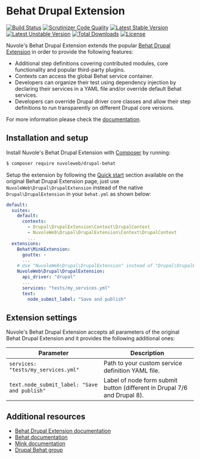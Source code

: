 # Behat Drupal Extension

[![Build Status](https://travis-ci.org/nuvoleweb/drupal-behat.svg?branch=1.0.x)](https://travis-ci.org/nuvoleweb/drupal-behat)
[![Scrutinizer Code Quality](https://scrutinizer-ci.com/g/nuvoleweb/drupal-behat/badges/quality-score.png?b=1.0.x)](https://scrutinizer-ci.com/g/nuvoleweb/drupal-behat/?branch=1.0.x)
[![Latest Stable Version](https://poser.pugx.org/nuvoleweb/drupal-behat/v/stable)](https://packagist.org/packages/nuvoleweb/drupal-behat)
[![Latest Unstable Version](https://poser.pugx.org/nuvoleweb/drupal-behat/v/unstable)](https://packagist.org/packages/nuvoleweb/drupal-behat)
[![Total Downloads](https://poser.pugx.org/nuvoleweb/drupal-behat/downloads)](https://packagist.org/packages/nuvoleweb/drupal-behat)
[![License](https://poser.pugx.org/nuvoleweb/drupal-behat/license)](https://packagist.org/packages/nuvoleweb/drupal-behat)

Nuvole's Behat Drupal Extension extends the popular [Behat Drupal Extension](https://www.drupal.org/project/drupalextension)
in order to provide the following features:

- Additional step definitions covering contributed modules, core functionality and popular third-party plugins.
- Contexts can access the global Behat service container.  
- Developers can organize their test using dependency injection by declaring their services in a YAML file and/or 
  override default Behat services.
- Developers can override Drupal driver core classes and allow their step definitions to run transparently on different
  Drupal core versions.

For more information please check the [documentation](https://github.com/nuvoleweb/drupal-behat/wiki/Documentation).

## Installation and setup
Install Nuvole's Behat Drupal Extension with [Composer](https://getcomposer.org/) by running:

```bash
$ composer require nuvoleweb/drupal-behat
```

Setup the extension by following the [Quick start](https://github.com/jhedstrom/drupalextension#quick-start) section
available on the original Behat Drupal Extension page, just use `NuvoleWeb\Drupal\DrupalExtension` instead of the native
`Drupal\DrupalExtension` in your `behat.yml` as shown below:

```yaml
default:
  suites:
    default:
      contexts:
        - Drupal\DrupalExtension\Context\DrupalContext
        - NuvoleWeb\Drupal\DrupalExtension\Context\DrupalContext
        ...
  extensions:
    Behat\MinkExtension:
      goutte: ~
      ...
    # Use "NuvoleWeb\Drupal\DrupalExtension" instead of "Drupal\DrupalExtension".
    NuvoleWeb\Drupal\DrupalExtension:
      api_driver: "drupal"
      ...
      services: "tests/my_services.yml"
      text:
        node_submit_label: "Save and publish"
```

## Extension settings
Nuvole's Behat Drupal Extension accepts all parameters of the original Behat Drupal Extension and it provides the 
following additional ones:

| Parameter | Description |
|-----------|-------------|
| `services: "tests/my_services.yml"` | Path to your custom service definition YAML file. |
| `text.node_submit_label: "Save and publish"` | Label of node form submit button (different in Drupal 7/6 and Drupal 8). |

## Additional resources

 * [Behat Drupal Extension documentation](https://behat-drupal-extension.readthedocs.org)
 * [Behat documentation](http://docs.behat.org)
 * [Mink documentation](http://mink.behat.org)
 * [Drupal Behat group](http://groups.drupal.org/behat)
